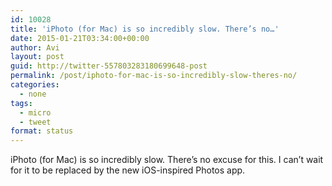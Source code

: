 ```yaml
---
id: 10028
title: 'iPhoto (for Mac) is so incredibly slow. There’s no…'
date: 2015-01-21T03:34:00+00:00
author: Avi
layout: post
guid: http://twitter-557803283180699648-post
permalink: /post/iphoto-for-mac-is-so-incredibly-slow-theres-no/
categories:
  - none
tags:
  - micro
  - tweet
format: status
---
```

iPhoto (for Mac) is so incredibly slow. There’s no excuse for this. I can’t wait for it to be replaced by the new iOS-inspired Photos app.